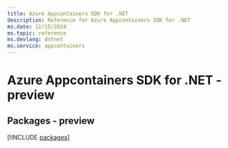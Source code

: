 ```yaml
---
title: Azure Appcontainers SDK for .NET
description: Reference for Azure Appcontainers SDK for .NET
ms.date: 11/15/2024
ms.topic: reference
ms.devlang: dotnet
ms.service: appcontainers
---
```

# Azure Appcontainers SDK for .NET - preview
## Packages - preview
[!INCLUDE [packages](appcontainers-index.md)]